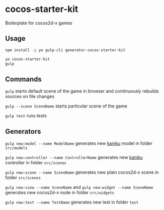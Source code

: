 # cocos-starter-kit
Boilerplate for cocos2d-x games

## Usage
```sh
npm install -g yo gulp-cli generator-cocos-starter-kit

yo cocos-starter-kit
gulp
```

## Commands
`gulp` starts default scene of the game in browser and continuously rebuilds sources on file changes

`gulp --scene SceneName` starts particular scene of the game

`gulp test` runs tests

## Generators
`gulp new:model --name ModelName` generates new [kaniku](https://github.com/reo7sp/kaniku) model in folder `src/models`

`gulp new:controller --name ControllerName` generates new [kaniku](https://github.com/reo7sp/kaniku) controller in folder `src/scenes`

`gulp new:scene --name SceneName` generates new plain cocos2d-x scene in folder `src/scenes`

`gulp new:view --name SceneName` and `gulp new:widget --name SceneName` generates new cocos2d-x node in folder `src/widgets`

`gulp new:test --name TestName` generates new test in folder `test`
